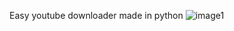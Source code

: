 Easy youtube downloader made in python 
![image1](https://github.com/czaket/ytdownloader/assets/120086706/04a48eda-158a-4071-b4e8-6794fab18209)
